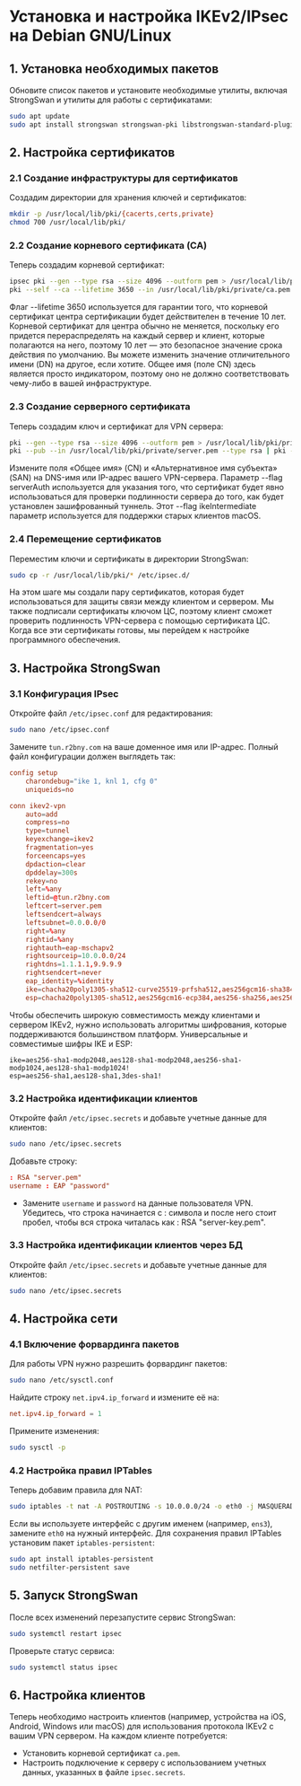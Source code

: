 # Установка и настройка IKEv2/IPsec на Debian GNU/Linux

## 1. Установка необходимых пакетов
Обновите список пакетов и установите необходимые утилиты, включая StrongSwan и утилиты для работы с сертификатами:
```bash
sudo apt update
sudo apt install strongswan strongswan-pki libstrongswan-standard-plugins libstrongswan-extra-plugins libcharon-extra-plugins libcharon-extauth-plugins libtss2-tcti-tabrmd0
```

## 2. Настройка сертификатов
### 2.1 Создание инфраструктуры для сертификатов
Создадим директории для хранения ключей и сертификатов:
```bash
mkdir -p /usr/local/lib/pki/{cacerts,certs,private}
chmod 700 /usr/local/lib/pki/
```
### 2.2 Создание корневого сертификата (CA)
Теперь создадим корневой сертификат:
```bash
ipsec pki --gen --type rsa --size 4096 --outform pem > /usr/local/lib/pki/private/ca.pem
pki --self --ca --lifetime 3650 --in /usr/local/lib/pki/private/ca.pem --type rsa --dn "CN=R2BNY CA" --outform pem > /usr/local/lib/pki/cacerts/ca.pem
```
Флаг --lifetime 3650 используется для гарантии того, что корневой сертификат центра сертификации будет действителен в течение 10 лет. Корневой сертификат для центра обычно не меняется, поскольку его придется перераспределять на каждый сервер и клиент, которые полагаются на него, поэтому 10 лет — это безопасное значение срока действия по умолчанию.
Вы можете изменить значение отличительного имени (DN) на другое, если хотите. Общее имя (поле CN) здесь является просто индикатором, поэтому оно не должно соответствовать чему-либо в вашей инфраструктуре.
### 2.3 Создание серверного сертификата
Теперь создадим ключ и сертификат для VPN сервера:
```bash
pki --gen --type rsa --size 4096 --outform pem > /usr/local/lib/pki/private/server.pem
pki --pub --in /usr/local/lib/pki/private/server.pem --type rsa | pki --issue --lifetime 1825 --cacert /usr/local/lib/pki/cacerts/ca.pem --cakey /usr/local/lib/pki/private/ca.pem --dn "CN=tun.r2bny.ru" --san tun.r2bny.ru --flag serverAuth --flag ikeIntermediate --outform pem > /usr/local/lib/pki/certs/server.pem
 ```
Измените поля «Общее имя» (CN) и «Альтернативное имя субъекта» (SAN) на DNS-имя или IP-адрес вашего VPN-сервера.
Параметр --flag serverAuth используется для указания того, что сертификат будет явно использоваться для проверки подлинности сервера до того, как будет установлен зашифрованный туннель. Этот --flag ikeIntermediate параметр используется для поддержки старых клиентов macOS.
### 2.4 Перемещение сертификатов
Переместим ключи и сертификаты в директории StrongSwan:
```bash
sudo cp -r /usr/local/lib/pki/* /etc/ipsec.d/
```
На этом шаге мы создали пару сертификатов, которая будет использоваться для защиты связи между клиентом и сервером. Мы также подписали сертификаты ключом ЦС, поэтому клиент сможет проверить подлинность VPN-сервера с помощью сертификата ЦС. Когда все эти сертификаты готовы, мы перейдем к настройке программного обеспечения.

## 3. Настройка StrongSwan
### 3.1 Конфигурация IPsec
Откройте файл `/etc/ipsec.conf` для редактирования:
```bash
sudo nano /etc/ipsec.conf
```
Замените `tun.r2bny.com` на ваше доменное имя или IP-адрес. Полный файл конфигурации должен выглядеть так:
```conf
config setup
    charondebug="ike 1, knl 1, cfg 0"
    uniqueids=no

conn ikev2-vpn
    auto=add
    compress=no
    type=tunnel
    keyexchange=ikev2
    fragmentation=yes
    forceencaps=yes
    dpdaction=clear
    dpddelay=300s
    rekey=no
    left=%any
    leftid=@tun.r2bny.com
    leftcert=server.pem
    leftsendcert=always
    leftsubnet=0.0.0.0/0
    right=%any
    rightid=%any
    rightauth=eap-mschapv2
    rightsourceip=10.0.0.0/24
    rightdns=1.1.1.1,9.9.9.9
    rightsendcert=never
    eap_identity=%identity
	ike=chacha20poly1305-sha512-curve25519-prfsha512,aes256gcm16-sha384-prfsha384-ecp384,aes256-sha1-modp1024,aes128-sha1-modp1024,3des-sha1-modp1024!
	esp=chacha20poly1305-sha512,aes256gcm16-ecp384,aes256-sha256,aes256-sha1,3des-sha1!
```
Чтобы обеспечить широкую совместимость между клиентами и сервером IKEv2, нужно использовать алгоритмы шифрования, которые поддерживаются большинством платформ. Универсальные и совместимые шифры IKE и ESP:
```
ike=aes256-sha1-modp2048,aes128-sha1-modp2048,aes256-sha1-modp1024,aes128-sha1-modp1024!
esp=aes256-sha1,aes128-sha1,3des-sha1!
```
### 3.2 Настройка идентификации клиентов
Откройте файл `/etc/ipsec.secrets` и добавьте учетные данные для клиентов:
```bash
sudo nano /etc/ipsec.secrets
```
Добавьте строку:
```conf
: RSA "server.pem"
username : EAP "password"
```
- Замените `username` и `password` на данные пользователя VPN. Убедитесь, что строка начинается с : символа и после него стоит пробел, чтобы вся строка читалась как : RSA "server-key.pem".
### 3.3 Настройка идентификации клиентов через БД
Откройте файл `/etc/ipsec.secrets` и добавьте учетные данные для клиентов:
```bash
sudo nano /etc/ipsec.secrets
```

## 4. Настройка сети
### 4.1 Включение форвардинга пакетов
Для работы VPN нужно разрешить форвардинг пакетов:
```bash
sudo nano /etc/sysctl.conf
```
Найдите строку `net.ipv4.ip_forward` и измените её на:
```conf
net.ipv4.ip_forward = 1
```
Примените изменения:
```bash
sudo sysctl -p
```
### 4.2 Настройка правил IPTables
Теперь добавим правила для NAT:
```bash
sudo iptables -t nat -A POSTROUTING -s 10.0.0.0/24 -o eth0 -j MASQUERADE
```
Если вы используете интерфейс с другим именем (например, `ens3`), замените `eth0` на нужный интерфейс.
Для сохранения правил IPTables установим пакет `iptables-persistent`:
```bash
sudo apt install iptables-persistent
sudo netfilter-persistent save
```

## 5. Запуск StrongSwan
После всех изменений перезапустите сервис StrongSwan:
```bash
sudo systemctl restart ipsec
```
Проверьте статус сервиса:
```bash
sudo systemctl status ipsec
```

## 6. Настройка клиентов
Теперь необходимо настроить клиентов (например, устройства на iOS, Android, Windows или macOS) для использования протокола IKEv2 с вашим VPN сервером. На каждом клиенте потребуется:
- Установить корневой сертификат `ca.pem`.
- Настроить подключение к серверу с использованием учетных данных, указанных в файле `ipsec.secrets`.